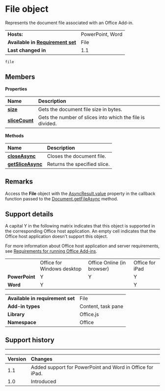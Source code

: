 
# File object
Represents the document file associated with an Office Add-in.

|||
|:-----|:-----|
|**Hosts:**|PowerPoint, Word|
|**Available in [Requirement set](http://msdn.microsoft.com/library/6b6702f2-b0a5-46ab-a356-8dda897ca8ae%28Office.15%29.aspx)**|File|
|**Last changed in**|1.1|

```
file
```


## Members


**Properties**


|**Name**|**Description**|
|:-----|:-----|
|**[size](../../reference/shared/file.size.md)**|Gets the document file size in bytes.|
|**[sliceCount](../../reference/shared/file.slicecount.md)**|Gets the number of slices into which the file is divided.|

**Methods**


|**Name**|**Description**|
|:-----|:-----|
|**[closeAsync](../../reference/shared/file.closeasync.md)**|Closes the document file.|
|**[getSliceAsync](../../reference/shared/file.getsliceasync.md)**|Returns the specified slice.|

## Remarks

Access the  **File** object with the [AsyncResult.value](../../reference/shared/asyncresult.value.md) property in the callback function passed to the [Document.getFileAsync](../../reference/shared/document.getfileasync.md) method.


## Support details


A capital Y in the following matrix indicates that this object is supported in the corresponding Office host application. An empty cell indicates that the Office host application doesn't support this object.

For more information about Office host application and server requirements, see [Requirements for running Office Add-ins](../../docs/overview/requirements-for-running-office-add-ins.md).


|||||
|:-----|:-----|:-----|:-----|
||Office for Windows desktop|Office Online (in browser)|Office for iPad|
|**PowerPoint**|Y|Y|Y|
|**Word**|Y||Y|

|||
|:-----|:-----|
|**Available in requirement set**|File|
|**Add-in types**|Content, task pane|
|**Library**|Office.js|
|**Namespace**|Office|

## Support history



****


|**Version**|**Changes**|
|:-----|:-----|
|1.1|Added support for PowerPoint and Word in Office for iPad.|
|1.0|Introduced|
